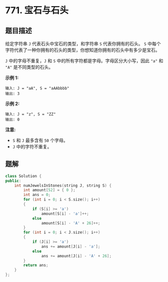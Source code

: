# 771. 宝石与石头

## 题目描述

给定字符串 `J` 代表石头中宝石的类型，和字符串 `S` 代表你拥有的石头。 `S` 中每个字符代表了一种你拥有的石头的类型，你想知道你拥有的石头中有多少是宝石。

`J` 中的字母不重复，`J` 和 `S` 中的所有字符都是字母。字母区分大小写，因此 `"a"` 和 `"A"` 是不同类型的石头。

**示例 1:**

```
输入: J = "aA", S = "aAAbbbb"
输出: 3
```

**示例 2:**

```
输入: J = "z", S = "ZZ"
输出: 0
```

**注意:**

* `S` 和 `J` 最多含有 `50` 个字母。
* `J` 中的字符不重复。



## 题解

```cpp
class Solution {
public:
    int numJewelsInStones(string J, string S) {
        int amount[52] = { 0 };
        int ans = 0;
        for (int i = 0; i < S.size(); i++)
        {
            if (S[i] >= 'a')
                amount[S[i] - 'a']++;
            else
                amount[S[i] - 'A' + 26]++;
        }
        for (int i = 0; i < J.size(); i++)
        {
            if (J[i] >= 'a')
                ans += amount[J[i] - 'a'];
            else
                ans += amount[J[i] - 'A' + 26];
        }
        return ans;
    }
};
```